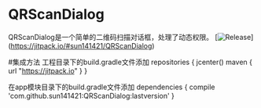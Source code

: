 # QRScanDialog

QRScanDialog是一个简单的二维码扫描对话框，处理了动态权限。
[![Release](https://jitpack.io/v/User/Repo.svg)]
(https://jitpack.io/#sun141421/QRScanDialog)

#集成方法
工程目录下的build.gradle文件添加
   repositories {
        jcenter()
        maven { url "https://jitpack.io" }
   }
   
   在app模块目录下的build.gradle文件添加
   dependencies {
         compile 'com.github.sun141421:QRScanDialog:lastversion'
   }
